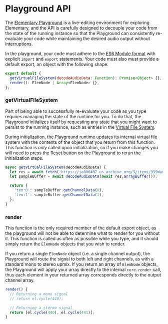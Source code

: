 # Playground API

The [Elementary Playground](../playground) is a live-editing environment for exploring Elementary, and the API is carefully designed
to decouple your code from the state of the running instance so that the Playground can consistently re-evaluate your code while maintaining
the desired audio output without interruptions.

In the playground, your code must adhere to the [ES6 Module format](https://developer.mozilla.org/en-US/docs/Web/JavaScript/Guide/Modules) with
explicit `import` and `export` statements. Your code must also must provide a default export, an object with the following shape:

```js
export default {
  getVirtualFileSystem(decodeAudioData: Function): Promise<Object> {},
  render(): ElemNode | Array<ElemNode> {},
};
```

### getVirtualFileSystem

Part of being able to successfully re-evaluate your code as you type requires managing the state of the runtime for you. To
do that, the Playground initializes itself by requesting any state that you might want to persist to the running instance, such as entries
in the [Virtual File System](./guides/Virtual_File_System).

During initialization, the Playground runtime updates its internal virtual file system with the contents of the object that you return
from this function. This function is _only_ called upon initialization, so if you make changes you will need to press the Reset button
on the Playground to rerun the initialization steps.

```js
async getVirtualFileSystem(decodeAudioData) {
  let res = await fetch('https://ia800407.us.archive.org/9/items/999WavFiles/10.mp3');
  let sampleBuffer = await decodeAudioData(await res.arrayBuffer());

  return {
    'ten:0': sampleBuffer.getChannelData(0),
    'ten:1': sampleBuffer.getChannelData(1),
  };
}
```

### render

This function is the only required member of the default export object, as the playground will not be able to determine what to render
for you without it. This function is called as often as possible while you type, and it should simply return the `ElemNode` objects that
you wish to render.

If you return a single `ElemNode` object (i.e. a single channel output), the Playground will route the signal to both left and right channels,
as with a standard mono to stereo upmix. If you return an array of `ElemNode` objects, the Playground will apply your array directly to
the internal `core.render` call, thus each element in your returned array corresponds directly to the output channel array.

```js
render() {
  // Returning a mono signal
  // return el.cycle(440);

  // Returning a stereo signal
  return [el.cycle(440), el.cycle(441)];
}
```
